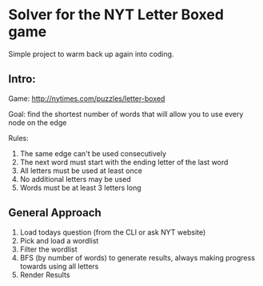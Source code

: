 # Solver for the NYT Letter Boxed game

Simple project to warm back up again into coding.

## Intro:

Game: http://nytimes.com/puzzles/letter-boxed

Goal: find the shortest number of words that will allow you to use every node on the edge

Rules:
1. The same edge can't be used consecutively
1. The next word must start with the ending letter of the last word
1. All letters must be used at least once
1. No additional letters may be used
1. Words must be at least 3 letters long


## General Approach
1. Load todays question (from the CLI or ask NYT website)
1. Pick and load a wordlist
1. Filter the wordlist
1. BFS (by number of words) to generate results, always making progress towards using all letters
1. Render Results

